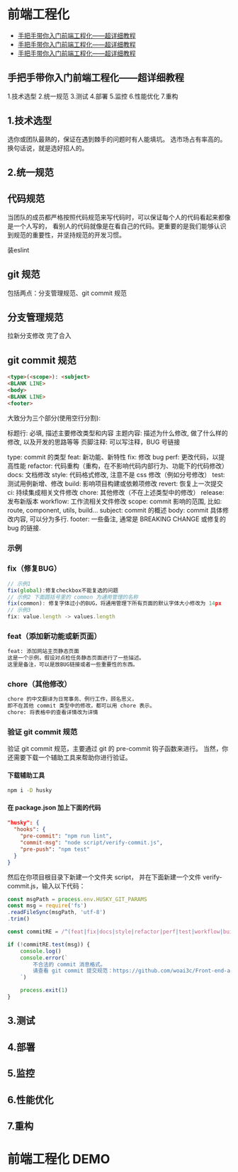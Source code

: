 # 前端工程化
* [手把手带你入门前端工程化——超详细教程](https://segmentfault.com/a/1190000037752931)
* [手把手带你入门前端工程化——超详细教程](https://segmentfault.com/a/1190000037752931)
* [手把手带你入门前端工程化——超详细教程](https://segmentfault.com/a/1190000037752931)
## 手把手带你入门前端工程化——超详细教程
1.技术选型
2.统一规范
3.测试
4.部署
5.监控
6.性能优化
7.重构
## 1.技术选型

选你或团队最熟的，保证在遇到棘手的问题时有人能填坑。
选市场占有率高的。换句话说，就是选好招人的。
## 2.统一规范
## 代码规范
当团队的成员都严格按照代码规范来写代码时，可以保证每个人的代码看起来都像是一个人写的，
看别人的代码就像是在看自己的代码。更重要的是我们能够认识到规范的重要性，并坚持规范的开发习惯。

装eslint
## git 规范
包括两点：分支管理规范、git commit 规范
## 分支管理规范
拉新分支修改 完了合入

## git commit 规范
```html
<type>(<scope>): <subject>
<BLANK LINE>
<body>
<BLANK LINE>
<footer>
```
大致分为三个部分(使用空行分割):

标题行: 必填, 描述主要修改类型和内容
主题内容: 描述为什么修改, 做了什么样的修改, 以及开发的思路等等
页脚注释: 可以写注释，BUG 号链接

type: commit 的类型
feat: 新功能、新特性
fix: 修改 bug
perf: 更改代码，以提高性能
refactor: 代码重构（重构，在不影响代码内部行为、功能下的代码修改）
docs: 文档修改
style: 代码格式修改, 注意不是 css 修改（例如分号修改）
test: 测试用例新增、修改
build: 影响项目构建或依赖项修改
revert: 恢复上一次提交
ci: 持续集成相关文件修改
chore: 其他修改（不在上述类型中的修改）
release: 发布新版本
workflow: 工作流相关文件修改
scope: commit 影响的范围, 比如: route, component, utils, build...
subject: commit 的概述
body: commit 具体修改内容, 可以分为多行.
footer: 一些备注, 通常是 BREAKING CHANGE 或修复的 bug 的链接.

### 示例
### fix（修复BUG）
```js
// 示例1
fix(global):修复checkbox不能复选的问题
// 示例2 下面圆括号里的 common 为通用管理的名称
fix(common): 修复字体过小的BUG，将通用管理下所有页面的默认字体大小修改为 14px
// 示例3
fix: value.length -> values.length
```
### feat（添加新功能或新页面）
```txt
feat: 添加网站主页静态页面
这是一个示例，假设对点检任务静态页面进行了一些描述。
这里是备注，可以是放BUG链接或者一些重要性的东西。
```
### chore（其他修改）
```txt
chore 的中文翻译为日常事务、例行工作，顾名思义，
即不在其他 commit 类型中的修改，都可以用 chore 表示。
chore: 将表格中的查看详情改为详情
```

### 验证 git commit 规范
验证 git commit 规范，主要通过 git 的 pre-commit 钩子函数来进行。
当然，你还需要下载一个辅助工具来帮助你进行验证。

#### 下载辅助工具
```bash
npm i -D husky
```
#### 在 package.json 加上下面的代码
``` json
"husky": {
  "hooks": {
    "pre-commit": "npm run lint",
    "commit-msg": "node script/verify-commit.js",
    "pre-push": "npm test"
  }
}
```
然后在你项目根目录下新建一个文件夹 script，
并在下面新建一个文件 verify-commit.js，输入以下代码：
```js
const msgPath = process.env.HUSKY_GIT_PARAMS
const msg = require('fs')
.readFileSync(msgPath, 'utf-8')
.trim()

const commitRE = /^(feat|fix|docs|style|refactor|perf|test|workflow|build|ci|chore|release|workflow)(\(.+\))?: .{1,50}/

if (!commitRE.test(msg)) {
    console.log()
    console.error(`
        不合法的 commit 消息格式。
        请查看 git commit 提交规范：https://github.com/woai3c/Front-end-articles/blob/master/git%20commit%20style.md
    `)

    process.exit(1)
}
```
## 3.测试
## 4.部署
## 5.监控
## 6.性能优化
## 7.重构
# 前端工程化 DEMO



